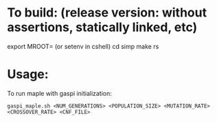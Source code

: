 
To build: (release version: without assertions, statically linked, etc)
================================================================================

export MROOT=<maple-dir>              (or setenv in cshell)
cd simp
make rs

Usage:
================================================================================
To run maple with gaspi initialization:

`gaspi_maple.sh <NUM_GENERATIONS> <POPULATION_SIZE> <MUTATION_RATE> <CROSSOVER_RATE> <CNF_FILE>`
